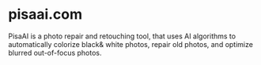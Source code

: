 # pisaai.com
PisaAI is a photo repair and retouching tool, that uses AI algorithms to automatically colorize black&amp; white photos, repair old photos, and optimize blurred out-of-focus photos.
